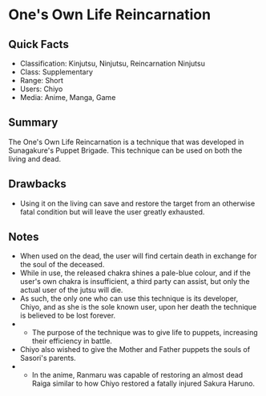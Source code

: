# One's Own Life Reincarnation

## Quick Facts
- Classification: Kinjutsu, Ninjutsu, Reincarnation Ninjutsu
- Class: Supplementary
- Range: Short
- Users: Chiyo
- Media: Anime, Manga, Game

## Summary
The One's Own Life Reincarnation is a technique that was developed in Sunagakure's Puppet Brigade. This technique can be used on both the living and dead.

## Drawbacks
- Using it on the living can save and restore the target from an otherwise fatal condition but will leave the user greatly exhausted.

## Notes
- When used on the dead, the user will find certain death in exchange for the soul of the deceased.
- While in use, the released chakra shines a pale-blue colour, and if the user's own chakra is insufficient, a third party can assist, but only the actual user of the jutsu will die.
- As such, the only one who can use this technique is its developer, Chiyo, and as she is the sole known user, upon her death the technique is believed to be lost forever.
- * The purpose of the technique was to give life to puppets, increasing their efficiency in battle.
- Chiyo also wished to give the Mother and Father puppets the souls of Sasori's parents.
- * In the anime, Ranmaru was capable of restoring an almost dead Raiga similar to how Chiyo restored a fatally injured Sakura Haruno.
